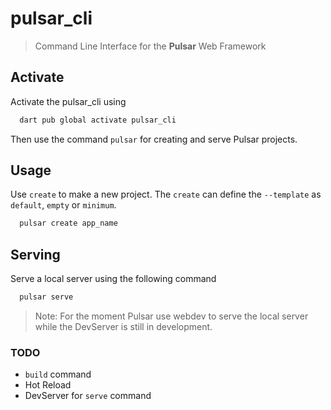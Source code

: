 # pulsar_cli

> Command Line Interface for the **Pulsar** Web Framework

## Activate

Activate the pulsar_cli using

```bash
  dart pub global activate pulsar_cli
```

Then use the command `pulsar` for creating and serve Pulsar projects.

## Usage

Use `create` to make a new project. The `create` can define the `--template` as `default`, `empty` or `minimum`.

```bash
  pulsar create app_name
```

## Serving

Serve a local server using the following command
```bash
  pulsar serve
```
> Note: For the moment Pulsar use webdev to serve the local server while the DevServer is still in development.

### TODO

- `build` command
- Hot Reload
- DevServer for `serve` command
